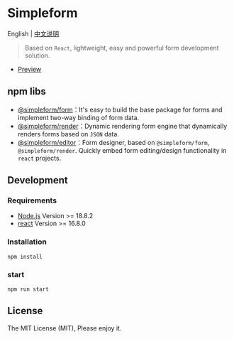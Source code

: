 # Simpleform
English | [中文说明](./README_CN.md)

> Based on `React`, lightweight, easy and powerful form development solution.

* [Preview](https://mezhanglei.github.io/simpleform/demo/#/)
<!-- * [Documentation](https://mezhanglei.github.io/simpleform/docs/#/) -->

## npm libs

- [@simpleform/form](packages/form)：It's easy to build the base package for forms and implement two-way binding of form data.
- [@simpleform/render](packages/render)：Dynamic rendering form engine that dynamically renders forms based on `JSON` data.
- [@simpleform/editor](packages/editor)：Form designer, based on `@simpleform/form`, `@simpleform/render`. Quickly embed form editing/design functionality in `react` projects.

## Development

### Requirements
- [Node.js](https://nodejs.org/en/) Version >= 18.8.2
- [react](https://react.docschina.org/) Version >= 16.8.0

### Installation
```
npm install
```
### start
```
npm run start
```

<!-- ## Sponsor
If you think it's awesome, sponsor the author with a cup of coffee!
|  WeChatPay  | Alipay |
|---|---|
|<img src="https://cdn.jsdelivr.net/gh/mezhanglei/myWebsite@master/mine/weixin_pay.png" width="200" />| <img src="https://cdn.jsdelivr.net/gh/mezhanglei/myWebsite@master/mine/ali_pay.png" width="200" /> | -->

## License
The MIT License (MIT), Please enjoy it.